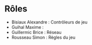 # Rôles

* Bisiaux Alexandre : Contrôleurs de jeu
* Guihal Maxime : 
* Guillermic Brice : Réseau
* Rousseau Simon : Règles du jeu